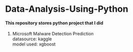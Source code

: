 # Data-Analysis-Using-Python
#### This repository stores python project that I did
1. Microsoft Malware Detection Prediction\
   datasource: kaggle\
   model used: xgboost<br/> 
